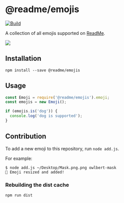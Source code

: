 # @readme/emojis
[![Build](https://github.com/readmeio/emojis/workflows/CI/badge.svg)](https://github.com/readmeio/emojis)

A collection of all emojis supported on [ReadMe](https://readme.com).

[![](https://d3vv6lp55qjaqc.cloudfront.net/items/1M3C3j0I0s0j3T362344/Untitled-2.png)](https://readme.io)

## Installation

```
npm install --save @readme/emojis
```

## Usage
```js
const Emoji = require('@readme/emojis').emoji;
const emojis = new Emoji();

if (emojis.is('dog')) {
  console.log('dog is supported');
}
```

## Contribution
To add a new emoji to this repository, run `node add.js`.

For example:

```shell
$ node add.js ~/Desktop/Mask.png.png owlbert-mask
🦉 Emoji resized and added!
```

### Rebuilding the dist cache
```
npm run dist
```
